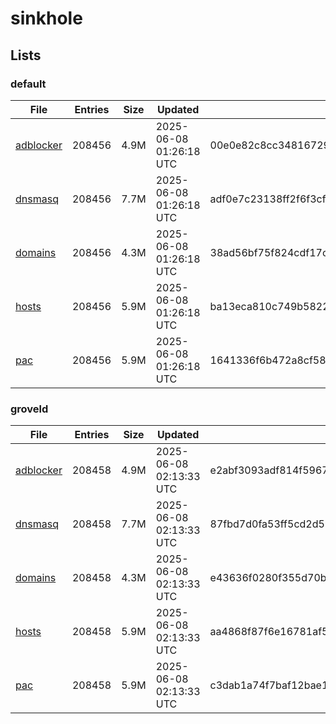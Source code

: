 # sinkhole

## Lists

### default

|File|Entries|Size|Updated|Hash|
|-|-|-|-|-|
|[adblocker](https://raw.githubusercontent.com/groveld/sinkhole/lists/default/adblocker.txt)|208456|4.9M|2025-06-08 01:26:18 UTC|00e0e82c8cc3481672924f12b4d15b75f1454f210acda41b69d00c0b1957bacd|
|[dnsmasq](https://raw.githubusercontent.com/groveld/sinkhole/lists/default/dnsmasq.txt)|208456|7.7M|2025-06-08 01:26:18 UTC|adf0e7c23138ff2f6f3cf8132a08d16a2716e1362cd5071c432c9a81d2b65c93|
|[domains](https://raw.githubusercontent.com/groveld/sinkhole/lists/default/domains.txt)|208456|4.3M|2025-06-08 01:26:18 UTC|38ad56bf75f824cdf17cada553d9721b68423182c1ce84da18a7fb15e9745699|
|[hosts](https://raw.githubusercontent.com/groveld/sinkhole/lists/default/hosts.txt)|208456|5.9M|2025-06-08 01:26:18 UTC|ba13eca810c749b58226017f2a7e85d465b19cc5b403600147b031da9a78c0da|
|[pac](https://raw.githubusercontent.com/groveld/sinkhole/lists/default/pac.txt)|208456|5.9M|2025-06-08 01:26:18 UTC|1641336f6b472a8cf587dca4573ceeba3bfeb64dae37c1cb06bc91441ae4decd|

### groveld

|File|Entries|Size|Updated|Hash|
|-|-|-|-|-|
|[adblocker](https://raw.githubusercontent.com/groveld/sinkhole/lists/groveld/adblocker.txt)|208458|4.9M|2025-06-08 02:13:33 UTC|e2abf3093adf814f5967e91d35ee1cd13e2104ae2bb62d6dce8af0276155acb9|
|[dnsmasq](https://raw.githubusercontent.com/groveld/sinkhole/lists/groveld/dnsmasq.txt)|208458|7.7M|2025-06-08 02:13:33 UTC|87fbd7d0fa53ff5cd2d5916e79ac17ace0599ded6cf58fbd08621a4017586799|
|[domains](https://raw.githubusercontent.com/groveld/sinkhole/lists/groveld/domains.txt)|208458|4.3M|2025-06-08 02:13:33 UTC|e43636f0280f355d70bd27b6e6cdff19048cd834089b077547ef0212b5b34b63|
|[hosts](https://raw.githubusercontent.com/groveld/sinkhole/lists/groveld/hosts.txt)|208458|5.9M|2025-06-08 02:13:33 UTC|aa4868f87f6e16781af55ff2db894bb20057970e918bb4bf65e58b7b333915e4|
|[pac](https://raw.githubusercontent.com/groveld/sinkhole/lists/groveld/pac.txt)|208458|5.9M|2025-06-08 02:13:33 UTC|c3dab1a74f7baf12bae143d6c4f2e8a690cce59abe430f1fdafc0963a508b7c9|
